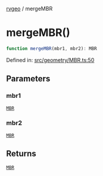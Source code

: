 [rvgeo](../index.md) / mergeMBR

# mergeMBR()

```ts
function mergeMBR(mbr1, mbr2): MBR
```

Defined in: [src/geometry/MBR.ts:50](https://github.com/pzq123456/RVGeo/blob/e727f6f6e310621d656b74948bed9956ff45a613/src/geometry/MBR.ts#L50)

## Parameters

### mbr1

[`MBR`](../type-aliases/MBR.md)

### mbr2

[`MBR`](../type-aliases/MBR.md)

## Returns

[`MBR`](../type-aliases/MBR.md)
